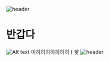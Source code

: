 ![header](https://capsule-render.vercel.app/api?type=wave&color=auto&height=300&section=header&text=문서준%20박원&fontSize=90)
# 반갑다
![Alt text](https://w.namu.la/s/c80fdba0c6ddeb12406e44c16cb11af88a33a04e67b9a7a171a5112db448c41d505c52a9c7e01ddad827d0dabde3d1d1fd8608ff85e5a7bd771725283678b05fc955a44497e8998a961f25d18d863ed9e39b823299fc1b64f55ab92ea9a8870f)
이히히히히히히히ㅣ햣 
![header](https://capsule-render.vercel.app/api?type=wave&color=auto&height=300&section=header&text=저는%20샌즈가조음&fontSize=90)